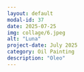 ```yaml
---
layout: default
modal-id: 37
date: 2025-07-25
img: collage/6.jpeg
alt: "Luna"
project-date: July 2025
category: Oil Painting
description: "Oleo"
---
```


